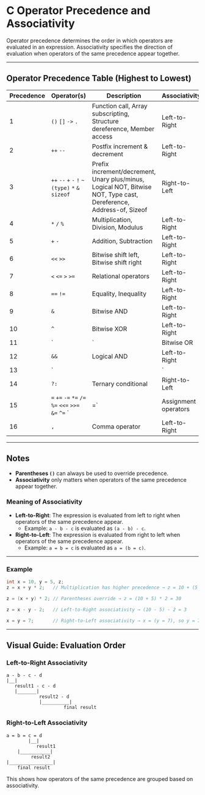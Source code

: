 # C Operator Precedence and Associativity

Operator precedence determines the order in which operators are evaluated in an expression. Associativity specifies the direction of evaluation when operators of the same precedence appear together.

---

## Operator Precedence Table (Highest to Lowest)

| Precedence | Operator(s)                                         | Description                                                                                   | Associativity   |
|------------|-----------------------------------------------------|-----------------------------------------------------------------------------------------------|-----------------|
| 1          | `()`   `[]`   `->`   `.`                           | Function call, Array subscripting, Structure dereference, Member access                       | Left-to-Right   |
| 2          | `++`   `--`                                        | Postfix increment & decrement                                                                 | Left-to-Right   |
| 3          | `++`   `--`   `+`   `-`   `!`   `~`   `(type)`   `*`   `&`   `sizeof` | Prefix increment/decrement, Unary plus/minus, Logical NOT, Bitwise NOT, Type cast, Dereference, Address-of, Sizeof | Right-to-Left   |
| 4          | `*`   `/`   `%`                                    | Multiplication, Division, Modulus                                                             | Left-to-Right   |
| 5          | `+`   `-`                                          | Addition, Subtraction                                                                         | Left-to-Right   |
| 6          | `<<`   `>>`                                        | Bitwise shift left, Bitwise shift right                                                       | Left-to-Right   |
| 7          | `<`   `<=`   `>`   `>=`                           | Relational operators                                                                          | Left-to-Right   |
| 8          | `==`   `!=`                                        | Equality, Inequality                                                                          | Left-to-Right   |
| 9          | `&`                                                | Bitwise AND                                                                                   | Left-to-Right   |
| 10         | `^`                                                | Bitwise XOR                                                                                   | Left-to-Right   |
| 11         | `|`                                                | Bitwise OR                                                                                    | Left-to-Right   |
| 12         | `&&`                                               | Logical AND                                                                                   | Left-to-Right   |
| 13         | `||`                                               | Logical OR                                                                                    | Left-to-Right   |
| 14         | `?:`                                               | Ternary conditional                                                                           | Right-to-Left   |
| 15         | `=`   `+=`   `-=`   `*=`   `/=`   `%=`   `<<=`   `>>=`   `&=`   `^=`   `|=` | Assignment operators                                                                          | Right-to-Left   |
| 16         | `,`                                                | Comma operator                                                                                | Left-to-Right   |

---

## Notes
- **Parentheses `()`** can always be used to override precedence.
- **Associativity** only matters when operators of the same precedence appear together.

### Meaning of Associativity
- **Left-to-Right**: The expression is evaluated from left to right when operators of the same precedence appear.
  - Example: `a - b - c` is evaluated as `(a - b) - c`.
- **Right-to-Left**: The expression is evaluated from right to left when operators of the same precedence appear.
  - Example: `a = b = c` is evaluated as `a = (b = c)`.

---

### Example
```c
int x = 10, y = 5, z;
z = x + y * 2;   // Multiplication has higher precedence → z = 10 + (5 * 2) = 20

z = (x + y) * 2; // Parentheses override → z = (10 + 5) * 2 = 30

z = x - y - 2;   // Left-to-Right associativity → (10 - 5) - 2 = 3

x = y = 7;       // Right-to-Left associativity → x = (y = 7), so y = 7, x = 7
```

---

## Visual Guide: Evaluation Order

### Left-to-Right Associativity
```
a - b - c - d
|__|
   result1 - c - d
   |_______|
            result2 - d
            |__________|
                     final result
```

### Right-to-Left Associativity
```
a = b = c = d
        |__|
           result1
    |___________|
         result2
|________________|
    final result
```

This shows how operators of the same precedence are grouped based on associativity.
